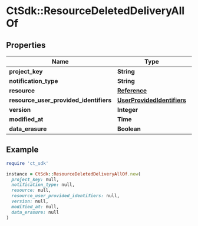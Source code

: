 # CtSdk::ResourceDeletedDeliveryAllOf

## Properties

| Name | Type | Description | Notes |
| ---- | ---- | ----------- | ----- |
| **project_key** | **String** |  | [optional] |
| **notification_type** | **String** |  | [optional] |
| **resource** | [**Reference**](Reference.md) |  | [optional] |
| **resource_user_provided_identifiers** | [**UserProvidedIdentifiers**](UserProvidedIdentifiers.md) |  | [optional] |
| **version** | **Integer** |  | [optional] |
| **modified_at** | **Time** |  | [optional] |
| **data_erasure** | **Boolean** |  | [optional] |

## Example

```ruby
require 'ct_sdk'

instance = CtSdk::ResourceDeletedDeliveryAllOf.new(
  project_key: null,
  notification_type: null,
  resource: null,
  resource_user_provided_identifiers: null,
  version: null,
  modified_at: null,
  data_erasure: null
)
```

